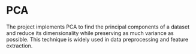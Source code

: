 # PCA
The project implements PCA to find the principal components of a dataset and reduce its dimensionality while preserving as much variance as possible. This technique is widely used in data preprocessing and feature extraction.
